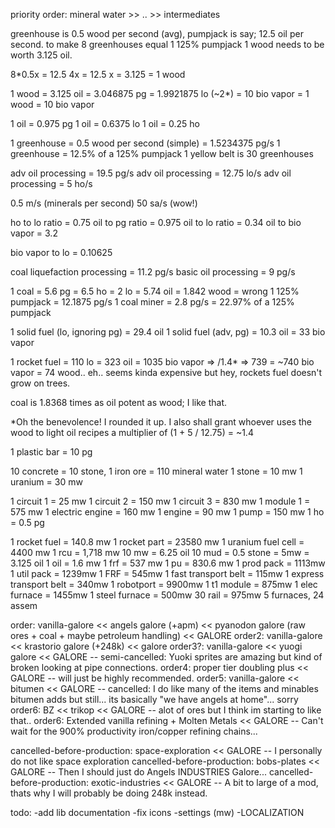 priority order: mineral water >> .. >> intermediates

greenhouse is 0.5 wood per second (avg), pumpjack is say; 12.5 oil per second.
to make 8 greenhouses equal 1 125% pumpjack 1 wood needs to be worth 3.125 oil.

8\*0.5x = 12.5
4x = 12.5
x = 3.125 = 1 wood

1 wood = 3.125 oil = 3.046875 pg = 1.9921875 lo (~2\*) = 10 bio vapor =
1 wood = 10 bio vapor

1 oil = 0.975 pg
1 oil = 0.6375 lo
1 oil = 0.25 ho

1 greenhouse = 0.5 wood per second (simple) = 1.5234375 pg/s
1 greenhouse = 12.5% of a 125% pumpjack
1 yellow belt is 30 greenhouses

adv oil processing = 19.5 pg/s
adv oil processing = 12.75 lo/s
adv oil processing = 5 ho/s

0.5 m/s (minerals per second)
50 sa/s (wow!)

ho to lo ratio = 0.75
oil to pg ratio = 0.975
oil to lo ratio = 0.34
oil to bio vapor = 3.2

bio vapor to lo = 0.10625

coal liquefaction processing = 11.2 pg/s
basic oil processing = 9 pg/s

1 coal = 5.6 pg = 6.5 ho = 2 lo = 5.74 oil = 1.842 wood = wrong
1 125% pumpjack = 12.1875 pg/s
1 coal miner = 2.8 pg/s = 22.97% of a 125% pumpjack

1 solid fuel (lo, ignoring pg) = 29.4 oil
1 solid fuel (adv, pg) = 10.3 oil = 33 bio vapor

1 rocket fuel = 110 lo = 323 oil = 1035 bio vapor => /1.4\* => 739 = ~740 bio vapor = 74 wood.. eh.. seems kinda expensive but hey, rockets fuel doesn't grow on trees.

coal is 1.8368 times as oil potent as wood; I like that.

\*Oh the benevolence! I rounded it up. I also shall grant whoever uses the wood to light oil recipes a multiplier of (1 + 5 / 12.75) = ~1.4

1 plastic bar = 10 pg

10 concrete = 10 stone, 1 iron ore = 110 mineral water
1 stone = 10 mw
1 uranium = 30 mw

1 circuit 1 = 25 mw
1 circuit 2 = 150 mw
1 circuit 3 = 830 mw
1 module 1 = 575 mw
1 electric engine = 160 mw
1 engine = 90 mw
1 pump = 150 mw
1 ho = 0.5 pg

1 rocket fuel = 140.8 mw
1 rocket part = 23580 mw
1 uranium fuel cell = 4400 mw
1 rcu = 1,718 mw
10 mw = 6.25 oil
10 mud = 0.5 stone = 5mw = 3.125 oil
1 oil = 1.6 mw
1 frf = 537 mw
1 pu = 830.6 mw
1 prod pack = 1113mw
1 util pack = 1239mw
1 FRF = 545mw
1 fast transport belt = 115mw
1 express transport belt = 340mw
1 robotport = 9900mw
1 t1 module = 875mw
1 elec furnace = 1455mw
1 steel furnace = 500mw
30 rail = 975mw
5 furnaces, 24 assem

order: vanilla-galore << angels galore (+apm) << pyanodon galore (raw ores + coal + maybe petroleum handling) << GALORE
order2: vanilla-galore << krastorio galore (+248k) << galore
order3?: vanilla-galore << yuogi galore << GALORE -- semi-cancelled: Yuoki sprites are amazing but kind of broken looking at pipe connections.
order4: proper tier doubling plus << GALORE -- will just be highly recommended.
order5: vanilla-galore << bitumen << GALORE -- cancelled: I do like many of the items and minables bitumen adds but still... its basically "we have angels at home"... sorry
order6: BZ << trikop << GALORE -- alot of ores but I think im starting to like that..
order6: Extended vanilla refining + Molten Metals << GALORE -- Can't wait for the 900% productivity iron/copper refining chains...

cancelled-before-production: space-exploration << GALORE -- I personally do not like space exploration
cancelled-before-production: bobs-plates << GALORE -- Then I should just do Angels INDUSTRIES Galore...
cancelled-before-production: exotic-industries << GALORE -- A bit to large of a mod, thats why I will probably be doing 248k instead.

todo:
-add lib documentation
-fix icons
-settings (mw)
-LOCALIZATION
